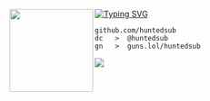 [![Typing SVG](https://readme-typing-svg.herokuapp.com?font=Roboto+Mono&lines=HUNTEDSUB)](https://git.io/typing-svg)
<img align="left" src="[https://www.svgrepo.com/show/284837/worldwide-earth-globe.svg](https://media.giphy.com/media/v1.Y2lkPTc5MGI3NjExandqYnltdjJhZmRoeTA2MWFuYmJ0eDc4eWh0Z3dsd3BzOTY5NzNnNiZlcD12MV9naWZzX3NlYXJjaCZjdD1n/26tn33aiTi1jkl6H6/giphy.gif)" width="147"/> 

```
github.com/huntedsub
dc   >  @huntedsub
gn   >  guns.lol/huntedsub
```

![](https://komarev.com/ghpvc/?username=huntedsub)
